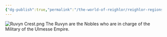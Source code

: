 ```yaml
---
{"dg-publish":true,"permalink":"/the-world-of-reighlor/reighlor-regions/ulmesse-empire/ulmesse-noble-families/ruvyn/"}
---
```


![Ruvyn Crest.png](/img/user/Z%20Ref%20Pics/Crests/Ruvyn%20Crest.png)
The Ruvyn are the Nobles who are in charge of the Military of the Ulmesse Empire. 